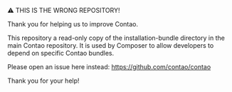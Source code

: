 ⚠ THIS IS THE WRONG REPOSITORY!

Thank you for helping us to improve Contao.

This repository a read-only copy of the installation-bundle directory in the main Contao repository. It is used by Composer to allow developers to depend on specific Contao bundles.

Please open an issue here instead: https://github.com/contao/contao

Thank you for your help!
